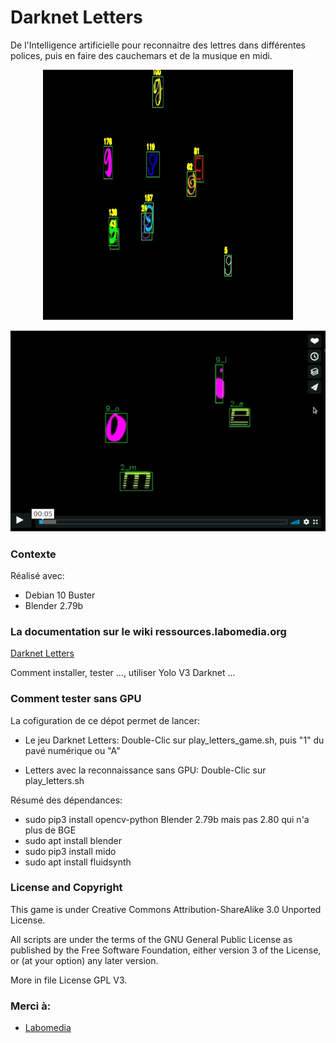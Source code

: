 # Darknet Letters

De l'Intelligence artificielle pour reconnaitre des lettres dans différentes polices,
puis en faire des cauchemars et de la musique en midi.

<p align="center">
<img src="/letters/doc/shot_43.jpg" width="400" height="400"/>
</p>

[![Letters sur Vimeo](https://raw.githubusercontent.com/sergeLabo/darknet-letters/master/letters/doc/letters_vimeo.png)](https://vimeo.com/377284950 "Letters sur Vimeo - Click to Watch!")

### Contexte

Réalisé avec:

* Debian 10 Buster
* Blender 2.79b

### La documentation sur le wiki ressources.labomedia.org

[Darknet Letters](https://ressources.labomedia.org/darknet_letters)

Comment installer, tester ..., utiliser Yolo V3 Darknet ...

### Comment tester sans GPU

La cofiguration de ce dépot permet de lancer:

* Le jeu Darknet Letters: Double-Clic sur play_letters_game.sh, puis "1" du pavé numérique ou "A"

* Letters avec la reconnaissance sans GPU: Double-Clic sur play_letters.sh

Résumé des dépendances:

* sudo pip3 install opencv-python
Blender 2.79b mais pas 2.80 qui n'a plus de BGE
* sudo apt install blender
* sudo pip3 install mido
* sudo apt install fluidsynth
 
### License and Copyright

This game is under Creative Commons Attribution-ShareAlike 3.0 Unported License.

All scripts are under the terms of the GNU General Public License as published
by the Free Software Foundation, either version 3 of the License,
or (at your option) any later version.

More in file License GPL V3.


### Merci à:

* [Labomedia](https://labomedia.org/)
